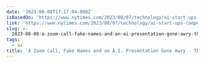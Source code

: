 ```yaml
---
date: '2023-08-08T17:17:04.000Z'
isBasedOn: 'https://www.nytimes.com/2023/08/07/technology/ai-start-ups-competition.html'
link: 'https://www.nytimes.com/2023/08/07/technology/ai-start-ups-competition.html'
slug: >-
  2023-08-08-a-zoom-call-fake-names-and-an-ai-presentation-gone-awry-the-new-york-t
tags:
  - ai
title: 'A Zoom Call, Fake Names and an A.I. Presentation Gone Awry - The New York T'
---
```


